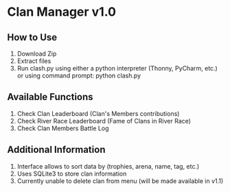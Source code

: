 # Clan Manager v1.0

## How to Use
1. Download Zip
2. Extract files
3. Run clash.py using either a python interpreter (Thonny, PyCharm, etc.) or using command prompt: python clash.py

## Available Functions
1. Check Clan Leaderboard (Clan's Members contributions)
2. Check River Race Leaderboard (Fame of Clans in River Race)
3. Check Clan Members Battle Log

## Additional Information
1. Interface allows to sort data by (trophies, arena, name, tag, etc.)
2. Uses SQLite3 to store clan information
3. Currently unable to delete clan from menu (will be made available in v1.1)
